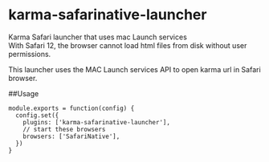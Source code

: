 # karma-safarinative-launcher
Karma Safari launcher that uses mac Launch services<br/>
With Safari 12, the browser cannot load html files from disk without user permissions.

This launcher uses the MAC Launch services API to open karma url in Safari browser.

##Usage
```
module.exports = function(config) {
  config.set({
    plugins: ['karma-safarinative-launcher'],
    // start these browsers
    browsers: ['SafariNative'],
  })
}
```
